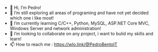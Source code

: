- 👋 Hi, I’m Pedro!
- 👀 I’m still exploring all areas of programing and have not yet decided which one i like most!
- 🌱 I’m currently learning C/C++, Python, MySQL, ASP.NET Core MVC, Windows Server and network administration!
- 💞️ I’m looking to collaborate on any project, i want to bulid my skills and learn!
- 📫 How to reach me : https://wlo.link/@PedroBentoIT

<!---
PBento96/PBento96 is a ✨ special ✨ repository because its `README.md` (this file) appears on your GitHub profile.
You can click the Preview link to take a look at your changes.
--->
